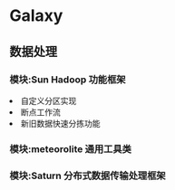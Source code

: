 # Galaxy
## 数据处理
### 模块:Sun Hadoop 功能框架
<list>
  <li>自定义分区实现</li>
  <li>断点工作流</li>
  <li>新旧数据快速分拣功能</li>
</list>

### 模块:meteorolite 通用工具类

### 模块:Saturn 分布式数据传输处理框架

